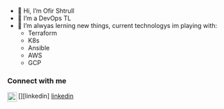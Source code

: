 - 👋  Hi, I’m Ofir Shtrull
- 👀  I’m a DevOps TL
- 🌱  I’m alwyas lerning new things, current technologys im playing with:
  - Terraform
  - K8s
  - Ansible
  - AWS
  - GCP


### Connect with me

[<img align="left" alt="ofirshtrull | LinkedIn" width="22" src="https://cdn.jsdelivr.net/npm/simple-icons@v3/icons/linkedin.svg" />][linkedin]
[linkedin](https://www.linkedin.com/in/ofir-shtrull)

